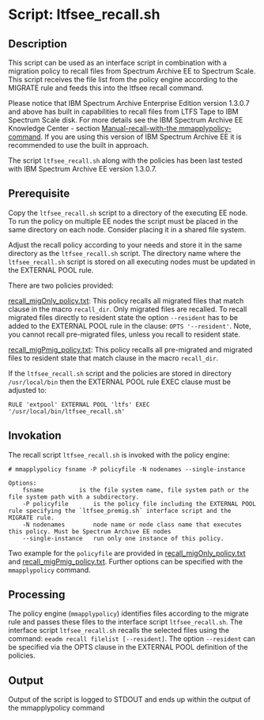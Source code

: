 
# Script: ltfsee_recall.sh


## Description

This script can be used as an interface script in combination with a migration policy to recall files from Spectrum Archive EE to Spectrum Scale. This script receives the file list from the policy engine according to the MIGRATE rule and feeds this into the ltfsee recall command. 

Please notice that IBM Spectrum Archive Enterprise Edition version 1.3.0.7 and above has built in capabilities to recall files from LTFS Tape to IBM Spectrum Scale disk. For more details see the IBM Spectrum Archive EE Knowledge Center - section [Manual-recall-with-the mmapplypolicy-command](https://www.ibm.com/support/knowledgecenter/en/ST9MBR_1.3.0/ltfs_ee_recall_mmapplypolicy.html). If you are using this version of IBM Spectrum Archive EE it is recommended to use the built in approach.

The script `ltfsee_recall.sh` along with the policies has been last tested with IBM Spectrum Archive EE version 1.3.0.7.

## Prerequisite

Copy the `ltfsee_recall.sh` script to a directory of the executing EE node. To run the policy on multiple EE nodes the script must be placed in the same directory on each node. Consider placing it in a shared file system. 

Adjust the recall policy according to your needs and store it in the same directory as the `ltfsee_recall.sh` script. The directory name where the `ltfsee_recall.sh` script is stored on all executing nodes must be updated in the EXTERNAL POOL rule. 

There are two policies provided:

[recall_migOnly_policy.txt](recall_migOnly_policy.txt):
This policy recalls all migrated files that match clause in the macro `recall_dir`. Only migrated files are recalled. To recall migrated files directly to resident state the option `--resident` has to be added to the EXTERNAL POOL rule in the clause: `OPTS '--resident'`. Note, you cannot recall pre-migrated files, unless you recall to resident state. 

[recall_migPmig_policy.txt](recall_migOnly_policy.txt):
This policy recalls all pre-migrated and migrated files to resident state that match clause in the macro `recall_dir`. 
 
If the `ltfsee_recall.sh` script and the policies are stored in directory `/usr/local/bin` then the EXTERNAL POOL rule EXEC clause must be adjusted to:

	RULE 'extpool' EXTERNAL POOL 'ltfs' EXEC '/usr/local/bin/ltfsee_recall.sh' 


## Invokation

The recall script `ltfsee_recall.sh` is invoked with the policy engine:


	# mmapplypolicy fsname -P policyfile -N nodenames --single-instance
	
	Options:
		fsname			is the file system name, file system path or the file system path with a subdirectory. 
		-P policyfile		is the policy file including the EXTERNAL POOL rule specifying the `ltfsee_premig.sh` interface script and the MIGRATE rule. 
		-N nodenames		node name or node class name that executes this policy. Must be Spectrum Archive EE nodes
		--single-instance	run only one instance of this policy. 


Two example for the `policyfile` are provided in [recall_migOnly_policy.txt](recall_migOnly_policy.txt) and [recall_migPmig_policy.txt](recall_migOnly_policy.txt). Further options can be specified with the `mmapplypolicy` command. 	


## Processing 

The policy engine (`mmapplypolicy`) identifies files according to the migrate rule and passes these files to the interface script `ltfsee_recall.sh`. The interface script `ltfsee_recall.sh` recalls the selected files using the command: `eeadm recall filelist [--resident]`. The option `--resident` can be specified via the OPTS clause in the EXTERNAL POOL definition of the policies. 


## Output

Output of the script is logged to STDOUT and ends up within the output of the mmapplypolicy command

